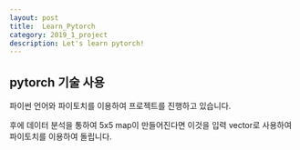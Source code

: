 ```yaml
---
layout: post
title:  Learn_Pytorch
category: 2019_1_project 
description: Let's learn pytorch!
---
```


## pytorch 기술 사용


파이썬 언어와 파이토치를 이용하여 프로젝트를 진행하고 있습니다.



후에 데이터 분석을 통하여 5x5 map이 만들어진다면 이것을 입력 vector로 사용하여 파이토치를 이용하여 돌립니다.






